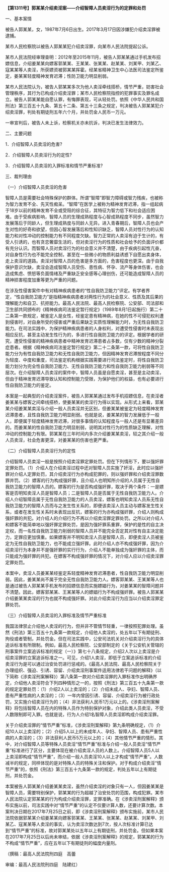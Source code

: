 **【第1311号】郭某某介绍卖淫案——介绍智障人员卖淫行为的定罪和处罚**

一、基本案情

被告人郭某某，女，1987年7月6日出生。2017年3月17日因涉嫌犯介绍卖淫罪被逮捕。

某市人民检察院以被告人郭某某犯介绍卖淫罪，向某市人民法院提起公诉。

某市人民法院经审理查明：2012年至2015年11月，被告人郭某某通过手机发布招嫖信息，介绍姜某某向嫖客郭某某、王某某、张某某、赵某某、刘某甲、刘某乙、寇某某等人卖淫，所获嫖资被郭某某挥霍。经某省精神卫生中心法医司法鉴定所鉴定，姜某某轻度精神发育迟滞；性防卫能力明显削弱。

某市人民法院认为，被告人郭某某多次为他人卖淫牵线搭桥，情节严重，妨害社会管理秩序，其行为已构成介绍卖淫罪；某市人民检察院指控的犯罪事实及罪名成立。被告人郭某某能自愿认罪，有悔罪表现，可从轻处罚。依照《中华人民共和国刑法》第三百五十九条、第五十二条、第五十三条之规定，判决被告人郭某某犯介绍卖淫罪，判处有期徒刑五年六个月，并处罚金人民币一万元。

一审宣判后，被告人未上诉，检察机关亦未抗诉，判决已发生法律效力。

二、主要问题

1．介绍智障人员卖淫的危害?

2．介绍智障人员卖淫行为的定性?

3．介绍智障人员卖淫的入罪标准和情节严重标准?

三、裁判理由

（一）介绍智障人员卖淫的危害

智障人员是需要社会特殊保护的群体。所谓“智障”即智力障碍或智力残疾，也被称为智力发育不全、先天性痴呆。“智障”在医学上被称为精神发育迟滞，指一组起病于18岁以前的精神发育不全或受阻的综合征，其特征为智力低下和社会适应困难。由于受疾病影响，智障人员的生理成熟程度与心智成熟程度不同步，虽然智力发展落后于同龄人，但生理成熟度与同龄人无异。进入青春期后，智障人员也会产生对性的好奇和欲望，但因心智发展落后和性知识缺乏，智障人员对性行为的认知能力和对性冲动的控制能力有不同程度欠缺。智力正常的人卖淫有迫于生计的，有受人引诱的，也有贪恋奢靡生活的，但对卖淫行为的性质和社会给予的负面评价都有充分认识。而智障人员对卖淫行为的社会意义并不清楚，由于疾病引起性亢奋，对自身性行为也不能完全控制，甚至在一些微小的物质利益诱惑下自愿出卖身体，走上卖淫的道路。卖淫对智障人员的危害是多方面的，危害程度也更深。由于自我保护意识欠缺，卖淫会造成智障人员受伤、患性病、怀孕、流产等身体伤害，也会造成焦虑、愤怒等负面情绪及严重缺乏安全感等心理创伤，还可能造成智障人员的精神损害程度加重等更为严重的问题。

在涉及性侵害案件中有对精神疾病患者的“性自我防卫能力”评定。有学者界定，“性自我防卫能力”是指精神疾病患者对两性行为的社会意义、性质及其后果的理解能力和自卫、抗拒能力。最高人民法院、最高人民检察院、公安部、司法部和卫生部共同颁布的《精神疾病司法鉴定暂行规定》（1989年8月1日起施行）第二十二条第一款规定，被鉴定人是女性，经鉴定患有精神病，在她的性不可侵犯权利遭到侵害时，对自身所受的侵害或严重后果缺乏实质性理解能力时，为无性自我防卫能力。在司法实践中，为保护精神疾病患者的人身权利，对遭受性侵害时未表现出相应反抗，甚至主动发生性行为的，多进行性自我防卫能力的评定。根据学者的研究，遭受性侵害的精神疾病患者中精神发育迟滞患者占多数，仅有少数的精神分裂症患者。根据《精神疾病司法鉴定暂行规定》第二十二条第一款，可将性自我防卫能力分为有性自我防卫能力和无性自我防卫能力，但因精神发育迟滞按程度不同分为轻度、中度和重度，司法鉴定机构根据实践需要进行司法鉴定时，将性自我防卫能力划分为完全性自我防卫能力、无性自我防卫能力和性自我防卫能力削弱等不同层次。在介绍智障人员卖淫的案件中，智障人员虽是自愿卖淫，甚至是主动卖淫，但由于精神发育迟滞导致认知和控制能力受限，为保护他们的权益，也有必要进行性自我防卫能力的鉴定。

本案是一起典型的介绍卖淫案件，被告人郭某某通过发布手机招嫖信息，在卖淫者姜某某与嫖客之间牵线搭桥，使姜某某的卖淫行为得以实现。从形式上来看，郭某某介绍姜某某卖淫与介绍一般人员卖淫并无区别，但姜某某被鉴定为轻度精神发育迟滞患者，且性自我防卫能力明显削弱。也就是说，姜某某的智力发展低于一般人，即便属于轻度精神发育迟滞，对很多事情的认知程度与一般人还是有显著差异的。而姜某某的性自我防卫能力明显削弱，说明其对性行为的性质缺乏理解，对性冲动的控制能力有限。郭某某在三年时间内多次介绍姜某某卖淫，较之其介绍一般人员卖淫，社会危害更深，对姜某某的伤害也更严重。

（二）介绍智障人员卖淫行为的定性

介绍智障人员卖淫一般是按照介绍卖淫罪定罪处罚。但在下列情形下，要以强奸罪定罪处罚。（1）介绍人在介绍卖淫过程中还对智障人员实施了奸淫，此时应以强奸罪对介绍人定罪处罚，其介绍卖淫行为亦构成犯罪的，则以强奸罪和介绍卖淫罪数罪并罚。（2）嫖客的行为构成强奸罪，且介绍人也明知所介绍的人员属于无性自我防卫能力的智障人员的。嫖客的行为是否构成强奸罪，取决于两个条件：一是嫖客是否明知卖淫人员是智障人员；二是智障人员是否属于无性自我防卫能力人。介绍人介绍智障且属于无性自我防卫能力的人员卖淫，嫖客也明知卖淫人员系无性自我防卫能力的智障人员而与之发生性关系的，即便该卖淫人员主动与嫖客发生性关系，或者在发生性关系时未表现出反抗，嫖客的行为亦构成强奸罪，介绍人则构成强奸罪的共犯。对介绍人的介绍行为不再以介绍卖淫罪定罪处罚。之所以对介绍人和嫖客不能简单地以强奸罪定罪处罚，是因为强奸罪系重罪，保护的是性的自主决定权，而一名性自我防卫能力削弱的智障人员并不能完全否定其对性有自主决定能力，定罪应更加慎重。如果嫖客并不明知卖淫人员是智障人员，即便卖淫人员被鉴定为无性自我防卫能力，也不能成立强奸罪。此时介绍人亦不构成强奸罪，因为介绍卖淫行为本身并不是强奸罪的实行行为，介绍人不能单独成为强奸罪的主体，而只能成为强奸罪的共犯。在嫖客不构成强奸罪的情况下，对介绍人应以介绍卖淫罪定罪处罚。

本案中，卖淫人员姜某某经鉴定系轻度精神发育迟滞患者，性自我防卫能力明显削弱。因此，姜某某尚不属于完全无性自我防卫能力人。嫖客郭某某、王某某等人也是通过被告人郭某某手机发布的招嫖信息而实施嫖娼行为，对姜某某的智障问题并不清楚。因此，嫖客郭某某、王某某等人的嫖娼行为不构成强奸罪。被告人郭某某介绍姜某某卖淫的行为也就不构成强奸罪。对此介绍卖淫行为应当以介绍卖淫罪定罪处罚。

（三）介绍智障人员卖淫的入罪标准及情节严重标准

我国法律禁止介绍他人卖淫的行为，但并非不管情节轻重，一律按照犯罪处理。虽然《刑法》第三百五十九条第一款规定，介绍他人卖淫的，处五年以下有期徒刑、拘役或者管制，并处罚金。但在司法实践中，公安司法机关对介绍卖淫行为的具体追诉标准有所限制。例如，最高人民检察院、公安部制定的《关于公安机关管辖的刑事案件立案追诉标准的规定（一）》第七十八条规定，介绍2人次以上卖淫是介绍卖淫罪的立案追诉标准之一。可见，介绍1人卖淫，即低于立案追诉标准的介绍卖淫行为是可以通过治安处罚进行惩戒的。《最高人民法院、最高人民检察院关于办理组织、强迫、引诱、容留、介绍卖淫刑事案件适用法律若干问题的解释》（以下简称《涉卖淫刑案解释》）第八条第一款对介绍卖淫罪的入罪标准作出明确界定，介绍他人卖淫符合下列四种情形之一的，按照《刑法》第三百五十九条第一款的规定定罪处罚：（1）介绍2人以上卖淫的；（2）介绍未成人、孕妇、智障人员、患有严重性病的人卖淫的；（3）一年内曾因引诱、容留、介绍卖淫行为被行政处罚，又实施介绍卖淫行为的；（4）非法获利人民币1万元以上的。《涉卖淫刑案解释》将包括智障人员在内的特殊人员作为特别保护对象，介绍此类人员卖淫，不受人数限制即可入罪。也就是说，行为人介绍1名智障人员卖淫即构成介绍卖淫罪。

关于介绍卖淫罪的“情节严重”标准，《涉卖淫刑案解释》第九条明确规定，（1）介绍10人以上卖淫的；（2）介绍5人以上的未成年人、孕妇、智障人员、患有严重性病的人卖淫的；（3）非法获利人民币5万元以上的；（4）其他情节严重的情形。其中，对介绍智障人员等特殊人员卖淫“情节严重”标准与介绍一般人员卖淫“情节严重”标准进行了区分，主要体现在被介绍卖淫人员的人数上。介绍智障人员5人以上卖淫即构成“情节严重”，而介绍一般人员卖淫10人以上才构成“情节严重”。人数减半的规定，同样体现的是对特殊人员的特殊关注和保护。对于构成介绍卖淫“情节严重”的，依照《刑法》第三百五十九条第一款的规定，判处五年以上有期徒刑，并处罚金。

本案被告人郭某某介绍姜某某卖淫，虽然介绍卖淫的对象只有一人，但因姜某某是智障人员，需要特别保护，郭某某的行为超越了治安处罚的范围，构成犯罪。某市人民法院认定郭某某的行为构成介绍卖淫罪，定罪准确。在《涉卖淫刑案解释》颁布实施以前，司法实践中对“情节严重”的认定不仅要计算人数，还要计算次数。本案判决日期在2017年7月25日之前，即《涉卖淫刑案解释》颁布实施前，某市人民法院依据郭某某介绍姜某某向嫖客郭某某、王某某、张某某、赵某某、刘某甲、刘某乙、寇某某等人卖淫的事实，认为卖淫次数达到7次，按人次标准计算已达到“情节严重”的标准，故对郭某某处以五年以上有期徒刑，并处罚金。但如果本案在2017年7月25日以后尚未审结，依据《涉卖淫刑案解释》的规定，郭某某的行为不构成“情节严重”，应在五年以下有期徒刑的幅度内量刑。

（撰稿：最高人民法院刑四庭　高蕾

审编：最高人民法院刑四庭　陆建红）